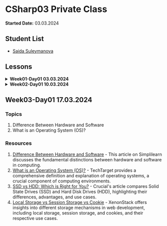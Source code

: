# CSharp03 Private Class

**Started Date:** 03.03.2024

## Student List
- [Saida Suleymanova](https://github.com/fidan-xanlarovaa/PragmatechCsharpProject)

## Lessons

<details>
<summary><strong>Week01-Day01 03.03.2024</strong></summary>

### Topics
- Computer Networking Basics: Understanding Network Components
</details>

<details>
<summary><strong>Week02-Day01 10.03.2024</strong></summary>

## Week02-Day01 10.03.2024

### Topics
1. Computer Networking Basics: Understanding Network Components
2. Understanding Data Flow: Simplex, Half Duplex, and Full Duplex Communication
3. Peer-to-Peer Network
4. Client-Server Network
5. Types of Networks
    - LAN (Local Area Network)
    - MAN (Metropolitan Area Network)
    - WAN (Wide Area Network)
6. Network Topologies:
    - Bus Topology
    - Star Topology
    - Ring Topology
    - Mesh Topology
7. Networking Protocols:
    - TCP/IP
    - HTTP
    - FTP
    - SMTP
8. IP Addresses:
    - IPv4
    - IPv6
9. Network Services:
    - DNS (Domain Name System)
    - DHCP (Dynamic Host Configuration Protocol)

### Resources

1. [How Does the Internet Work?](https://cs.fyi/guide/how-does-internet-work)
2. [The Internet: A Technical Overview](https://www.vox.com/2014/6/16/18076282/the-internet)
3. [What is the Internet?](https://roadmap.sh/guides/what-is-internet)
4. [Introduction to Programming Languages](https://www.geeksforgeeks.org/introduction-to-programming-languages/)
5. [Client-Side vs Server-Side: What's the Difference?](https://medium.com/@donotapply/client-side-vs-server-side-whats-the-difference-a933341cd60e)
6. [Video: Computer Networking Basics](https://www.youtube.com/watch?v=DrI2lUXL1no)
7. [Analyze HTTP Requests and Responses with Chrome DevTools](https://egghead.io/lessons/chrome-devtools-analyze-http-requests-and-responses-with-chrome-devtools)
8. [How to Inspect HTTP Requests and Responses](https://dev.to/annoh_karlgusta/how-to-inspect-http-requests-and-responses-3nea)
</details>

## Week03-Day01 17.03.2024

### Topics
1. Difference Between Hardware and Software
2. What is an Operating System (OS)?

### Resources

1. [Difference Between Hardware and Software](https://www.simplilearn.com/difference-between-hardware-software-article) - This article on Simplilearn discusses the fundamental distinctions between hardware and software in computing.
2. [What is an Operating System (OS)?](https://www.techtarget.com/whatis/definition/operating-system-OS) - TechTarget provides a comprehensive definition and explanation of operating systems, a crucial component of computing environments.
3. [SSD vs HDD: Which is Right for You?](https://www.crucial.com/articles/about-ssd/ssd-vs-hdd) - Crucial's article compares Solid State Drives (SSD) and Hard Disk Drives (HDD), highlighting their differences, advantages, and use cases.
4. [Local Storage vs Session Storage vs Cookie](https://www.xenonstack.com/insights/local-vs-session-storage-vs-cookie) - XenonStack offers insights into different storage mechanisms in web development, including local storage, session storage, and cookies, and their respective use cases.
</details>
